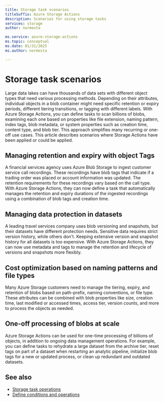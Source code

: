 ```yaml
---
title: Storage task scenarios
titleSuffix: Azure Storage Actions
description: Scenarios for using storage tasks
services: storage
author: normesta

ms.service: azure-storage-actions
ms.topic: conceptual
ms.date: 01/31/2025
ms.author: normesta

---
```


# Storage task scenarios

Large data lakes can have thousands of data sets with different object types that need various processing methods. Depending on their attributes, individual objects in a blob container might need specific retention or expiry periods, different tiering transitions, or tagging with different labels. With Azure Storage Actions, you can define tasks to scan billions of blobs, examining each one based on properties like file extension, naming pattern, index tags, blob metadata, or system properties such as creation time, content type, and blob tier. This approach simplifies many recurring or one-off use cases. This article describes scenarios where Storage Actions have been applied or could be applied.

## Managing retention and expiry with object Tags

A financial services agency uses Azure Blob Storage to ingest customer service call recordings. These recordings have blob tags that indicate if a trading order was placed or account information was updated. The retention requirements for these recordings vary based on the call type. With Azure Storage Actions, they can now define a task that automatically manages the retention and expiry durations of the ingested recordings using a combination of blob tags and creation time.

## Managing data protection in datasets 

A leading travel services company uses blob versioning and snapshots, but their datasets have different protection needs. Sensitive data requires strict version history, while others don't. Keeping extensive version and snapshot history for all datasets is too expensive. With Azure Storage Actions, they can now use metadata and tags to manage the retention and lifecycle of versions and snapshots more flexibly.

## Cost optimization based on naming patterns and file types

Many Azure Storage customers need to manage the tiering, expiry, and retention of blobs based on path-prefix, naming conventions, or file type. These attributes can be combined with blob properties like size, creation time, last modified or accessed times, access tier, version counts, and more to process the objects as needed.

## One-off processing of blobs at scale

Azure Storage Actions can be used for one-time processing of billions of objects, in addition to ongoing data management operations. For example, you can define tasks to rehydrate a large dataset from the archive tier, reset tags on part of a dataset when restarting an analytic pipeline, initialize blob tags for a new or updated process, or clean up redundant and outdated datasets.

## See also

- [Storage task operations](storage-task-operations.md)
- [Define conditions and operations](storage-task-conditions-operations-edit.md)